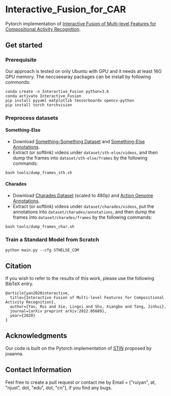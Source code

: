 # Interactive_Fusion_for_CAR
Pytorch implementation of [Interactive Fusion of Multi-level Features for Compositional Activity Recognition](https://github.com/ruiyan1995/Interactive_Fusion_for_CAR).

## Get started
### Prerequisite
Our approach is tested on only Ubuntu with GPU and it needs at least 16G GPU memory. The neccseearay packages can be install by following commonds:
```
conda create -n Interactive_Fusion python=3.6
conda activate Interactive_Fusion
pip install pyyaml matplotlib tensorboardx opencv-python
pip install torch torchvision
```
### Preprocess datasets
#### Something-Else
- Download [Something-Something Dataset](https://github.com/joaanna/something_else) and [Something-Else Annotations](https://github.com/joaanna/something_else).
- Extract (or softlink) videos under ```dataset/sth-else/videos```, and then dump the frames into ```dataset/sth-else/frames``` by the following commands:
```
bash tools/dump_frames_sth.sh
```

#### Charades
- Download [Charades Dataset](https://prior.allenai.org/projects/charades) (scaled to 480p) and [Action Genome Annotations](https://github.com/JingweiJ/ActionGenome).
- Extract (or softlink) videos under ```dataset/charades/videos```, put the annotations into ```dataset/charades/annotations```, and then dump the frames into ```dataset/charades/frames``` by the following commands:
```
bash tools/dump_frames_char.sh
```

### Train a Standard Model from Scratch
```
python main.py --cfg STHELSE_COM
```

## Citation
If you wish to refer to the results of this work, please use the following BibTeX entry.
```
@article{yan2020interactive,
  title={Interactive Fusion of Multi-level Features for Compositional Activity Recognition},
  author={Yan, Rui and Xie, Lingxi and Shu, Xiangbo and Tang, Jinhui},
  journal={arXiv preprint arXiv:2012.05689},
  year={2020}
}
```
## Acknowledgments
Our code is built on the Pytorch implementation of [STIN](https://github.com/joaanna/something_else) proposed by joaanna.

## Contact Information
Feel free to create a pull request or contact me by Email = ["ruiyan", at, "njust", dot, "edu", dot, "cn"], if you find any bugs.
